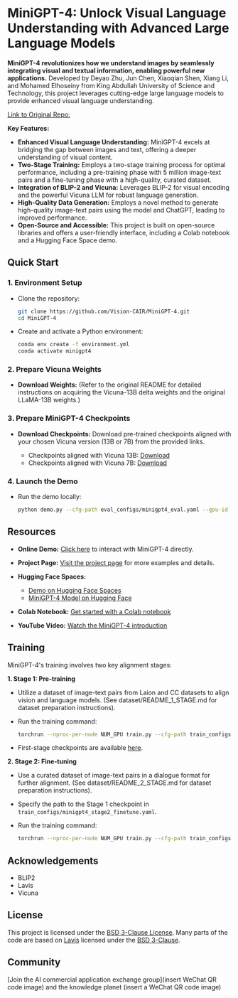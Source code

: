 # MiniGPT-4: Unlock Visual Language Understanding with Advanced Large Language Models

**MiniGPT-4 revolutionizes how we understand images by seamlessly integrating visual and textual information, enabling powerful new applications.**  Developed by Deyao Zhu, Jun Chen, Xiaoqian Shen, Xiang Li, and Mohamed Elhoseiny from King Abdullah University of Science and Technology, this project leverages cutting-edge large language models to provide enhanced visual language understanding.

[Link to Original Repo:](https://github.com/RiseInRose/MiniGPT-4-ZH)

**Key Features:**

*   **Enhanced Visual Language Understanding:** MiniGPT-4 excels at bridging the gap between images and text, offering a deeper understanding of visual content.
*   **Two-Stage Training:** Employs a two-stage training process for optimal performance, including a pre-training phase with 5 million image-text pairs and a fine-tuning phase with a high-quality, curated dataset.
*   **Integration of BLIP-2 and Vicuna:** Leverages BLIP-2 for visual encoding and the powerful Vicuna LLM for robust language generation.
*   **High-Quality Data Generation:** Employs a novel method to generate high-quality image-text pairs using the model and ChatGPT, leading to improved performance.
*   **Open-Source and Accessible:** This project is built on open-source libraries and offers a user-friendly interface, including a Colab notebook and a Hugging Face Space demo.

## Quick Start

### 1. Environment Setup

*   Clone the repository:
    ```bash
    git clone https://github.com/Vision-CAIR/MiniGPT-4.git
    cd MiniGPT-4
    ```
*   Create and activate a Python environment:
    ```bash
    conda env create -f environment.yml
    conda activate minigpt4
    ```

### 2. Prepare Vicuna Weights

*   **Download Weights:**  (Refer to the original README for detailed instructions on acquiring the Vicuna-13B delta weights and the original LLaMA-13B weights.)

### 3. Prepare MiniGPT-4 Checkpoints

*   **Download Checkpoints:** Download pre-trained checkpoints aligned with your chosen Vicuna version (13B or 7B) from the provided links.

    *   Checkpoints aligned with Vicuna 13B: [Download](https://drive.google.com/file/d/1a4zLvaiDBr-36pasffmgpvH5P7CKmpze/view?usp=share_link)
    *   Checkpoints aligned with Vicuna 7B: [Download](https://drive.google.com/file/d/1RY9jV0dyqLX-o38LrumkKRh6Jtaop58R/view?usp=sharing)

### 4. Launch the Demo

*   Run the demo locally:

    ```bash
    python demo.py --cfg-path eval_configs/minigpt4_eval.yaml --gpu-id 0
    ```

## Resources

*   **Online Demo:** [Click here](https://minigpt-4.github.io) to interact with MiniGPT-4 directly.

*   **Project Page:** [Visit the project page](https://minigpt-4.github.io) for more examples and details.

*   **Hugging Face Spaces:**
    *   [Demo on Hugging Face Spaces](https://huggingface.co/spaces/Vision-CAIR/minigpt4)
    *   [MiniGPT-4 Model on Hugging Face](https://huggingface.co/Vision-CAIR/MiniGPT-4)

*   **Colab Notebook:** [Get started with a Colab notebook](https://colab.research.google.com/drive/1OK4kYsZphwt5DXchKkzMBjYF6jnkqh4R?usp=sharing)

*   **YouTube Video:** [Watch the MiniGPT-4 introduction](https://www.youtube.com/watch?v=__tftoxpBAw&feature=youtu.be)

## Training

MiniGPT-4's training involves two key alignment stages:

**1. Stage 1: Pre-training**

*   Utilize a dataset of image-text pairs from Laion and CC datasets to align vision and language models.  (See dataset/README\_1\_STAGE.md for dataset preparation instructions).
*   Run the training command:

    ```bash
    torchrun --nproc-per-node NUM_GPU train.py --cfg-path train_configs/minigpt4_stage1_pretrain.yaml
    ```

*   First-stage checkpoints are available [here](https://drive.google.com/file/d/1u9FRRBB3VovP1HxCAlpD9Lw4t4P6-Yq8/view?usp=share_link).

**2. Stage 2: Fine-tuning**

*   Use a curated dataset of image-text pairs in a dialogue format for further alignment. (See dataset/README\_2\_STAGE.md for dataset preparation instructions).
*   Specify the path to the Stage 1 checkpoint in `train_configs/minigpt4_stage2_finetune.yaml`.
*   Run the training command:

    ```bash
    torchrun --nproc-per-node NUM_GPU train.py --cfg-path train_configs/minigpt4_stage2_finetune.yaml
    ```

## Acknowledgements

*   BLIP2
*   Lavis
*   Vicuna

## License

This project is licensed under the [BSD 3-Clause License](LICENSE.md). Many parts of the code are based on [Lavis](https://github.com/salesforce/LAVIS) licensed under the [BSD 3-Clause](LICENSE_Lavis.md).

## Community

[Join the AI commercial application exchange group](insert WeChat QR code image) and the knowledge planet (insert a WeChat QR code image)